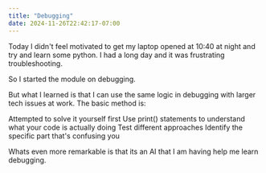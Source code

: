 ```yaml
---
title: "Debugging"
date: 2024-11-26T22:42:17-07:00
---
```

Today I didn't feel motivated to get my laptop opened at 10:40 at night and try and learn some python. I had a long day and it was frustrating troubleshooting.

So I started the module on debugging. 

But what I learned is that I can use the same logic in debugging with larger tech issues at work. The basic method is:

Attempted to solve it yourself first
Use print() statements to understand what your code is actually doing
Test different approaches
Identify the specific part that's confusing you

Whats even more remarkable is that its an AI that I am having help me learn debugging. 
